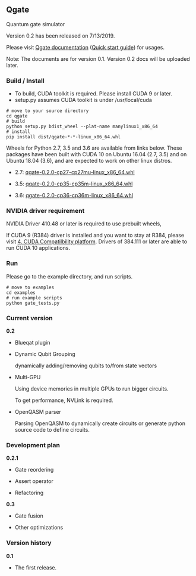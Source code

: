 ## Qgate

Quantum gate simulator

Version 0.2 has been released on 7/13/2019.

Please visit [Qgate documentation](<https://shinmorino.github.io/qgate/docs/0.1/>) ([Quick start guide](<https://shinmorino.github.io/qgate/docs/0.1/quick_start_guide.html>)) for usages.

Note: The documents are for version 0.1.  Version 0.2 docs will be uploaded later.


### Build / Install

- To build, CUDA toolkit is required.  Please install CUDA 9 or later.
- setup.py assumes CUDA toolkit is under /usr/local/cuda

~~~
# move to your source directory
cd qgate
# build
python setup.py bdist_wheel --plat-name manylinux1_x86_64
# install
pip install dist/qgate-*-*-linux_x86_64.whl
~~~

Wheels for Python 2.7, 3.5 and 3.6 are available from links below.  These packages have been built with CUDA 10 on Ubuntu 16.04 (2.7, 3.5) and on Ubuntu 18.04 (3.6), and are expected to work on other linux distros.

- 2.7: [qgate-0.2.0-cp27-cp27mu-linux_x86_64.whl](<https://github.com/shinmorino/qgate/raw/gh-pages/packages/0.2/qgate-0.2.0-cp27-cp27mu-manylinux1_x86_64.whl>)

- 3.5: [qgate-0.2.0-cp35-cp35m-linux_x86_64.whl](<https://github.com/shinmorino/qgate/raw/gh-pages/packages/0.2/qgate-0.2.0-cp35-cp35m-manylinux1_x86_64.whl>)

- 3.6: [qgate-0.2.0-cp36-cp36m-linux_x86_64.whl](<https://github.com/shinmorino/qgate/raw/gh-pages/packages/0.2/qgate-0.2.0-cp36-cp36m-manylinux1_x86_64.whl>)


### NVIDIA driver requirement

NVIDIA Driver 410.48 or later is required to use prebuilt wheels, 

If CUDA 9 (R384) driver is installed and you want to stay at R384, please visit [4. CUDA Compatilbility platform](<https://docs.nvidia.com/deploy/cuda-compatibility/#cuda-compatibility-platform>).  Drivers of 384.111 or later are able to run CUDA 10 applications.

### Run

Please go to the example directory, and run scripts.
~~~
# move to examples
cd examples
# run example scripts
python gate_tests.py
~~~


### Current version

**0.2**

- Blueqat plugin

- Dynamic Qubit Grouping

  dynamically adding/removing qubits to/from state vectors

- Multi-GPU

  Using device memories in multiple GPUs to run bigger circuits.

  To get performance, NVLink is required.

- OpenQASM parser

  Parsing OpenQASM to dynamically create circuits or generate python source code to define circuits.


### Development plan

**0.2.1**

- Gate reordering

- Assert operator

- Refactoring

**0.3**

- Gate fusion

- Other optimizations

### Version history

**0.1**

- The first release.
